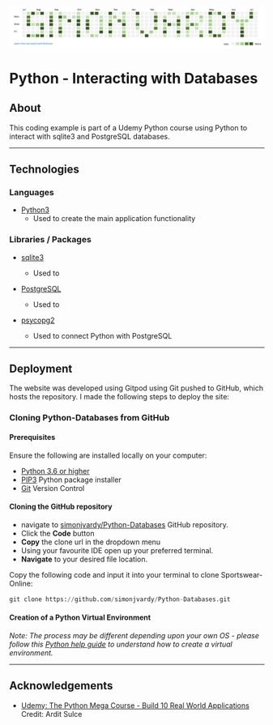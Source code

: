 ![My Logo](https://github.com/simonjvardy/simonjvardy/blob/main/assets/img/GitHub-name.png)

# Python - Interacting with Databases

## About ##

This coding example is part of a Udemy Python course using Python to interact with sqlite3 and PostgreSQL databases.

---

## Technologies ##

### **Languages** ###

- [Python3](https://www.python.org/)
  - Used to create the main application functionality

### **Libraries / Packages** ###

- [sqlite3]()
  - Used to

- [PostgreSQL]()
  - Used to

- [psycopg2]()
  - Used to connect Python with PostgreSQL

---

## Deployment ##

The website was developed using Gitpod using Git pushed to GitHub, which hosts the repository. I made the following steps to deploy the site:

### **Cloning Python-Databases from GitHub** ###

#### **Prerequisites** ###

Ensure the following are installed locally on your computer:

- [Python 3.6 or higher](https://www.python.org/downloads/)
- [PIP3](https://pypi.org/project/pip/) Python package installer
- [Git](https://git-scm.com/) Version Control

#### **Cloning the GitHub repository** ####

- navigate to [simonjvardy/Python-Databases](https://github.com/simonjvardy/Python-Databases) GitHub repository.
- Click the **Code** button
- **Copy** the clone url in the dropdown menu
- Using your favourite IDE open up your preferred terminal.
- **Navigate** to your desired file location.

Copy the following code and input it into your terminal to clone Sportswear-Online:

```Python
git clone https://github.com/simonjvardy/Python-Databases.git
```


#### **Creation of a Python Virtual Environment** ####


*Note: The process may be different depending upon your own OS - please follow this [Python help guide](https://python.readthedocs.io/en/latest/library/venv.html) to understand how to create a virtual environment.*

---

## Acknowledgements ##

- [Udemy: The Python Mega Course - Build 10 Real World Applications](https://www.udemy.com/course/the-python-mega-course/) Credit: Ardit Sulce
